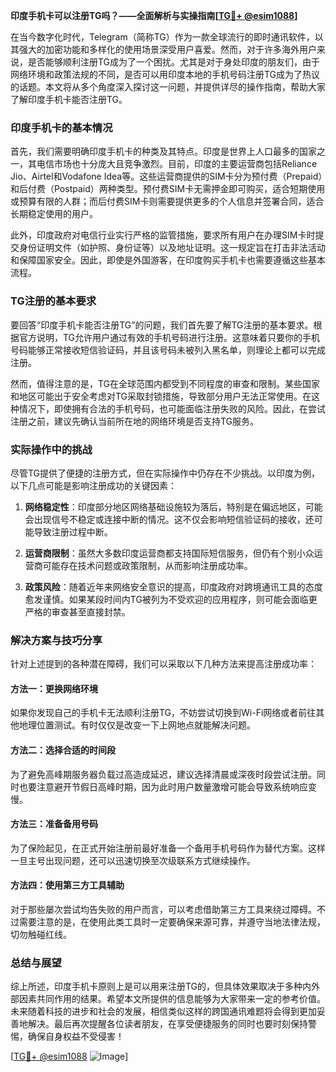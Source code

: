 **印度手机卡可以注册TG吗？——全面解析与实操指南[[TG💪+ @esim1088](https://t.me/s/esim1088)]**

在当今数字化时代，Telegram（简称TG）作为一款全球流行的即时通讯软件，以其强大的加密功能和多样化的使用场景深受用户喜爱。然而，对于许多海外用户来说，是否能够顺利注册TG成为了一个困扰。尤其是对于身处印度的朋友们，由于网络环境和政策法规的不同，是否可以用印度本地的手机号码注册TG成为了热议的话题。本文将从多个角度深入探讨这一问题，并提供详尽的操作指南，帮助大家了解印度手机卡能否注册TG。

### 印度手机卡的基本情况

首先，我们需要明确印度手机卡的种类及其特点。印度是世界上人口最多的国家之一，其电信市场也十分庞大且竞争激烈。目前，印度的主要运营商包括Reliance Jio、Airtel和Vodafone Idea等。这些运营商提供的SIM卡分为预付费（Prepaid）和后付费（Postpaid）两种类型。预付费SIM卡无需押金即可购买，适合短期使用或预算有限的人群；而后付费SIM卡则需要提供更多的个人信息并签署合同，适合长期稳定使用的用户。

此外，印度政府对电信行业实行严格的监管措施，要求所有用户在办理SIM卡时提交身份证明文件（如护照、身份证等）以及地址证明。这一规定旨在打击非法活动和保障国家安全。因此，即使是外国游客，在印度购买手机卡也需要遵循这些基本流程。

### TG注册的基本要求

要回答“印度手机卡能否注册TG”的问题，我们首先要了解TG注册的基本要求。根据官方说明，TG允许用户通过有效的手机号码进行注册。这意味着只要你的手机号码能够正常接收短信验证码，并且该号码未被列入黑名单，则理论上都可以完成注册。

然而，值得注意的是，TG在全球范围内都受到不同程度的审查和限制。某些国家和地区可能出于安全考虑对TG采取封锁措施，导致部分用户无法正常使用。在这种情况下，即使拥有合法的手机号码，也可能面临注册失败的风险。因此，在尝试注册之前，建议先确认当前所在地的网络环境是否支持TG服务。

### 实际操作中的挑战

尽管TG提供了便捷的注册方式，但在实际操作中仍存在不少挑战。以印度为例，以下几点可能是影响注册成功的关键因素：

1. **网络稳定性**：印度部分地区网络基础设施较为落后，特别是在偏远地区，可能会出现信号不稳定或连接中断的情况。这不仅会影响短信验证码的接收，还可能导致注册过程中断。
   
2. **运营商限制**：虽然大多数印度运营商都支持国际短信服务，但仍有个别小众运营商可能存在技术问题或政策限制，从而影响注册成功率。

3. **政策风险**：随着近年来网络安全意识的提高，印度政府对跨境通讯工具的态度愈发谨慎。如果某段时间内TG被列为不受欢迎的应用程序，则可能会面临更严格的审查甚至直接封禁。

### 解决方案与技巧分享

针对上述提到的各种潜在障碍，我们可以采取以下几种方法来提高注册成功率：

#### 方法一：更换网络环境
如果你发现自己的手机卡无法顺利注册TG，不妨尝试切换到Wi-Fi网络或者前往其他地理位置测试。有时仅仅是改变一下上网地点就能解决问题。

#### 方法二：选择合适的时间段
为了避免高峰期服务器负载过高造成延迟，建议选择清晨或深夜时段尝试注册。同时也要注意避开节假日高峰时期，因为此时用户数量激增可能会导致系统响应变慢。

#### 方法三：准备备用号码
为了保险起见，在正式开始注册前最好准备一个备用手机号码作为替代方案。这样一旦主号出现问题，还可以迅速切换至次级联系方式继续操作。

#### 方法四：使用第三方工具辅助
对于那些屡次尝试均告失败的用户而言，可以考虑借助第三方工具来绕过障碍。不过需要注意的是，在使用此类工具时一定要确保来源可靠，并遵守当地法律法规，切勿触碰红线。

### 总结与展望

综上所述，印度手机卡原则上是可以用来注册TG的，但具体效果取决于多种内外部因素共同作用的结果。希望本文所提供的信息能够为大家带来一定的参考价值。未来随着科技的进步和社会的发展，相信类似这样的跨国通讯难题将会得到更加妥善地解决。最后再次提醒各位读者朋友，在享受便捷服务的同时也要时刻保持警惕，确保自身权益不受侵害！

[[TG💪+ @esim1088](https://t.me/s/esim1088) ![Image](https://i.postimg.cc/4NQfJmqS/Snipaste-2025-05-13-00-14-12.png)]